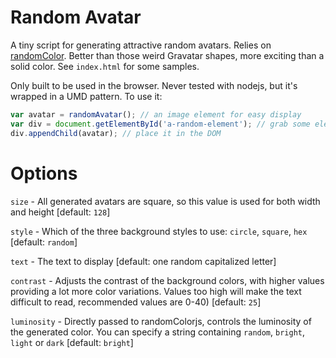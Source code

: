 # Random Avatar

A tiny script for generating attractive random avatars. Relies on [randomColor](https://github.com/davidmerfield/randomColor). Better than those weird Gravatar shapes, more exciting than a solid color. See `index.html` for some samples.

Only built to be used in the browser. Never tested with nodejs, but it's wrapped in a UMD pattern. To use it:

```javascript
var avatar = randomAvatar(); // an image element for easy display
var div = document.getElementById('a-random-element'); // grab some element that's on your website
div.appendChild(avatar); // place it in the DOM
```

# Options

`size` - All generated avatars are square, so this value is used for both width and height [default: `128`]

`style` - Which of the three background styles to use: `circle`, `square`, `hex` [default: `random`]

`text` - The text to display [default: one random capitalized letter]

`contrast` - Adjusts the contrast of the background colors, with higher values providing a lot more color variations. Values too high will make the text difficult to read, recommended values are 0-40) [default: `25`]

`luminosity` - Directly passed to randomColorjs, controls the luminosity of the generated color. You can specify a string containing `random`, `bright`, `light` or `dark` [default: `bright`]
